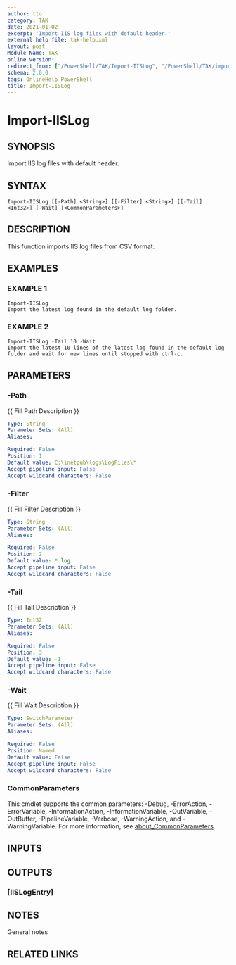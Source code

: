 ```yaml
---
author: tto
category: TAK
date: 2021-01-02
excerpt: 'Import IIS log files with default header.'
external help file: tak-help.xml
layout: post
Module Name: TAK
online version:
redirect_from: ["/PowerShell/TAK/Import-IISLog", "/PowerShell/TAK/import-iislog", "/PowerShell/import-iislog"]
schema: 2.0.0
tags: OnlineHelp PowerShell
title: Import-IISLog
---
```


# Import-IISLog

## SYNOPSIS
Import IIS log files with default header.

## SYNTAX

```
Import-IISLog [[-Path] <String>] [[-Filter] <String>] [[-Tail] <Int32>] [-Wait] [<CommonParameters>]
```

## DESCRIPTION
This function imports IIS log files from CSV format.

## EXAMPLES

### EXAMPLE 1
```
Import-IISLog
Import the latest log found in the default log folder.
```

### EXAMPLE 2
```
Import-IISLog -Tail 10 -Wait
Import the latest 10 lines of the latest log found in the default log folder and wait for new lines until stopped with ctrl-c.
```

## PARAMETERS

### -Path
{{ Fill Path Description }}

```yaml
Type: String
Parameter Sets: (All)
Aliases:

Required: False
Position: 1
Default value: C:\inetpub\logs\LogFiles\*
Accept pipeline input: False
Accept wildcard characters: False
```

### -Filter
{{ Fill Filter Description }}

```yaml
Type: String
Parameter Sets: (All)
Aliases:

Required: False
Position: 2
Default value: *.log
Accept pipeline input: False
Accept wildcard characters: False
```

### -Tail
{{ Fill Tail Description }}

```yaml
Type: Int32
Parameter Sets: (All)
Aliases:

Required: False
Position: 3
Default value: -1
Accept pipeline input: False
Accept wildcard characters: False
```

### -Wait
{{ Fill Wait Description }}

```yaml
Type: SwitchParameter
Parameter Sets: (All)
Aliases:

Required: False
Position: Named
Default value: False
Accept pipeline input: False
Accept wildcard characters: False
```

### CommonParameters
This cmdlet supports the common parameters: -Debug, -ErrorAction, -ErrorVariable, -InformationAction, -InformationVariable, -OutVariable, -OutBuffer, -PipelineVariable, -Verbose, -WarningAction, and -WarningVariable. For more information, see [about_CommonParameters](http://go.microsoft.com/fwlink/?LinkID=113216).

## INPUTS

### <none>
## OUTPUTS

### [IISLogEntry]
## NOTES
General notes

## RELATED LINKS
